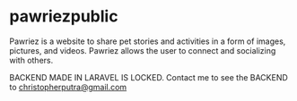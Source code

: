 # pawriezpublic
Pawriez is a website to share pet stories and activities in a form of images, pictures, and videos. Pawriez allows the user to connect and socializing with others.

BACKEND MADE IN LARAVEL IS LOCKED. Contact me to see the BACKEND to christopherputra@gmail.com
